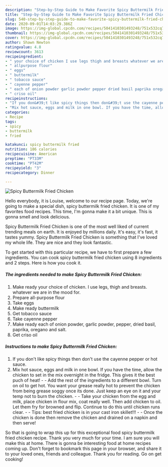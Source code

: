 ```yaml
---
description: "Step-by-Step Guide to Make Favorite Spicy Buttermilk Fried Chicken"
title: "Step-by-Step Guide to Make Favorite Spicy Buttermilk Fried Chicken"
slug: 540-step-by-step-guide-to-make-favorite-spicy-buttermilk-fried-chicken
date: 2020-09-01T14:03:29.386Z
image: https://img-global.cpcdn.com/recipes/5041410301493248/751x532cq70/spicy-buttermilk-fried-chicken-recipe-main-photo.jpg
thumbnail: https://img-global.cpcdn.com/recipes/5041410301493248/751x532cq70/spicy-buttermilk-fried-chicken-recipe-main-photo.jpg
cover: https://img-global.cpcdn.com/recipes/5041410301493248/751x532cq70/spicy-buttermilk-fried-chicken-recipe-main-photo.jpg
author: Shawn Newton
ratingvalue: 4.8
reviewcount: 3613
recipeingredient:
- " your choice of chicken I use legs thigh and breasts whatever we are in the mood for"
- " allpurpose flour"
- " eggs"
- " buttermilk"
- " tobacco sauce"
- " cayenne pepper"
- " each of onion powder garlic powder pepper dried basil paprika oregano and salt"
- " criso oil"
recipeinstructions:
- "If you don&#39;t like spicy things then don&#39;t use the cayenne pepper or hot sauce."
- "Mix hot sauce, eggs and milk in one bowl. If you have the time, allow the chicken to set in the mix overnight in the fridge. This gives it the best puch of heat!  Add the rest of the ingredients to a different bowl. Turn on oil to get hot. You want your grease really hot to prevent the chicken from being grease soggy once its done. Just keep an eye on it and your temp not to burn the chicken.   Take your chicken from the egg and milk, place chicken in flour mix, coat really well. Then add chicken to oil. Let them fry for browned and flip. Continue to do this until chicken runs clear.   Tips: best fried chicken is in your cast iron skillet!!!  Once the chicken is done then remove the chicken and drained on a napkin and then serve!"
categories:
- Recipe
tags:
- spicy
- buttermilk
- fried

katakunci: spicy buttermilk fried 
nutrition: 186 calories
recipecuisine: American
preptime: "PT33M"
cooktime: "PT42M"
recipeyield: "3"
recipecategory: Dinner

---
```



![Spicy Buttermilk Fried Chicken](https://img-global.cpcdn.com/recipes/5041410301493248/751x532cq70/spicy-buttermilk-fried-chicken-recipe-main-photo.jpg)

Hello everybody, it is Louise, welcome to our recipe page. Today, we're going to make a special dish, spicy buttermilk fried chicken. It is one of my favorites food recipes. This time, I'm gonna make it a bit unique. This is gonna smell and look delicious.



Spicy Buttermilk Fried Chicken is one of the most well liked of current trending meals on earth. It is enjoyed by millions daily. It's easy, it's fast, it tastes yummy. Spicy Buttermilk Fried Chicken is something that I've loved my whole life. They are nice and they look fantastic.


To get started with this particular recipe, we have to first prepare a few ingredients. You can cook spicy buttermilk fried chicken using 8 ingredients and 2 steps. Here is how you cook it.

<!--inarticleads1-->

##### The ingredients needed to make Spicy Buttermilk Fried Chicken:

1. Make ready  your choice of chicken. I use legs, thigh and breasts. whatever we are in the mood for.
1. Prepare  all-purpose flour
1. Take  eggs
1. Make ready  buttermilk
1. Get  tobacco sauce
1. Take  cayenne pepper
1. Make ready  each of onion powder, garlic powder, pepper, dried basil, paprika, oregano and salt.
1. Get  criso oil




<!--inarticleads2-->

##### Instructions to make Spicy Buttermilk Fried Chicken:

1. If you don&#39;t like spicy things then don&#39;t use the cayenne pepper or hot sauce.
1. Mix hot sauce, eggs and milk in one bowl. If you have the time, allow the chicken to set in the mix overnight in the fridge. This gives it the best puch of heat! -  - Add the rest of the ingredients to a different bowl. Turn on oil to get hot. You want your grease really hot to prevent the chicken from being grease soggy once its done. Just keep an eye on it and your temp not to burn the chicken.  -  - Take your chicken from the egg and milk, place chicken in flour mix, coat really well. Then add chicken to oil. Let them fry for browned and flip. Continue to do this until chicken runs clear.  -  - Tips: best fried chicken is in your cast iron skillet!!! -  - Once the chicken is done then remove the chicken and drained on a napkin and then serve!




So that is going to wrap this up for this exceptional food spicy buttermilk fried chicken recipe. Thank you very much for your time. I am sure you will make this at home. There is gonna be interesting food at home recipes coming up. Don't forget to bookmark this page in your browser, and share it to your loved ones, friends and colleague. Thank you for reading. Go on get cooking!
